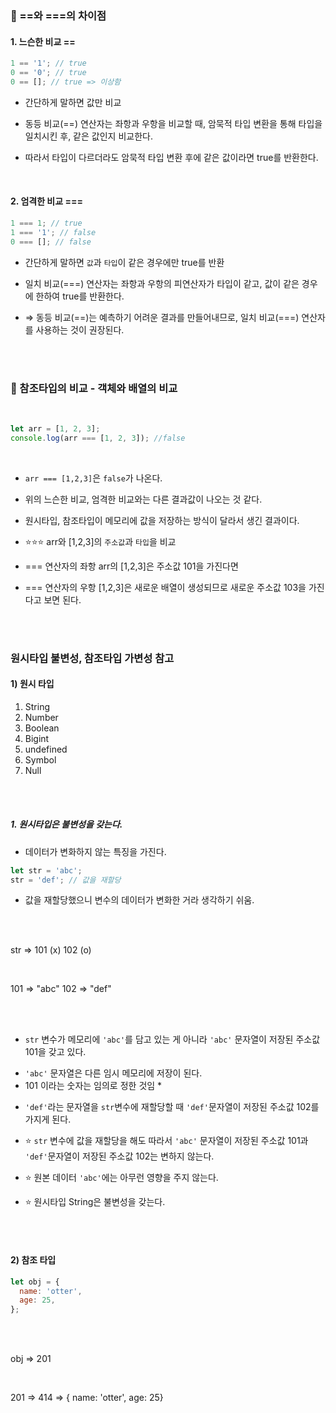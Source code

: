 ### 🐬 ==와 ===의 차이점

#### 1. 느슨한 비교 ==

```javascript
1 == '1'; // true
0 == '0'; // true
0 == []; // true => 이상함
```

- 간단하게 말하면 값만 비교

- 동등 비교(==) 연산자는 좌항과 우항을 비교할 때, 암묵적 타입 변환을 통해 타입을 일치시킨 후, 같은 값인지 비교한다.

- 따라서 타입이 다르더라도 암묵적 타입 변환 후에 같은 값이라면 true를 반환한다.

<br>

#### 2. 엄격한 비교 ===

```javascript
1 === 1; // true
1 === '1'; // false
0 === []; // false
```

- 간단하게 말하면 `값`과 `타입`이 같은 경우에만 true를 반환

- 일치 비교(===) 연산자는 좌항과 우항의 피연산자가 타입이 같고, 값이 같은 경우에 한하여 true를 반환한다.

- ⇒ 동등 비교(==)는 예측하기 어려운 결과를 만들어내므로, 일치 비교(===) 연산자를 사용하는 것이 권장된다.

<br><br>

### 🐬 참조타입의 비교 - 객체와 배열의 비교

<br>

```javascript
let arr = [1, 2, 3];
console.log(arr === [1, 2, 3]); //false
```

<br>

- `arr === [1,2,3]`은 `false`가 나온다.
- 위의 느슨한 비교, 엄격한 비교와는 다른 결과값이 나오는 것 같다.
- 원시타입, 참조타입이 메모리에 값을 저장하는 방식이 달라서 생긴 결과이다.

- ⭐⭐⭐ arr와 [1,2,3]의 `주소값`과 `타입`을 비교
- === 연산자의 좌항 arr의 [1,2,3]은 주소값 101을 가진다면
- === 연산자의 우항 [1,2,3]은 새로운 배열이 생성되므로 새로운 주소값 103을 가진다고 보면 된다.

<br><br>

### 원시타입 불변성, 참조타입 가변성 참고

#### 1) 원시 타입

1. String
2. Number
3. Boolean
4. Bigint
5. undefined
6. Symbol
7. Null

<br><br>

##### 1. 원시타입은 불변성을 갖는다.

- 데이터가 변화하지 않는 특징을 가진다.

```javascript
let str = 'abc';
str = 'def'; // 값을 재할당
```

- 값을 재할당했으니 변수의 데이터가 변화한 거라 생각하기 쉬움.

<br><br>

str => 101 (x) 102 (o)

<br>

101 => "abc"
102 => "def"

<br><br>

- `str` 변수가 메모리에 `'abc'`를 담고 있는 게 아니라 `'abc'` 문자열이 저장된 주소값 101을 갖고 있다.

* `'abc'` 문자열은 다른 임시 메모리에 저장이 된다.
* 101 이라는 숫자는 임의로 정한 것임 \*

- `'def'`라는 문자열을 `str`변수에 재할당할 때
  `'def'`문자열이 저장된 주소값 102를 가지게 된다.

- ⭐ `str` 변수에 값을 재할당을 해도 따라서 `'abc'` 문자열이 저장된 주소값 101과 `'def'`문자열이 저장된 주소값 102는 변하지 않는다.

- ⭐ 원본 데이터 `'abc'`에는 아무런 영향을 주지 않는다.

- ⭐ 원시타입 String은 불변성을 갖는다.

<br><br>

#### 2) 참조 타입

```javascript
let obj = {
  name: 'otter',
  age: 25,
};
```

<br><br>

obj => 201

<br>

201 => 414 => { name: 'otter', age: 25}

<br><br>
